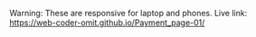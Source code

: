 Warning: These are responsive for laptop and phones.
Live link:
https://web-coder-omit.github.io/Payment_page-01/
